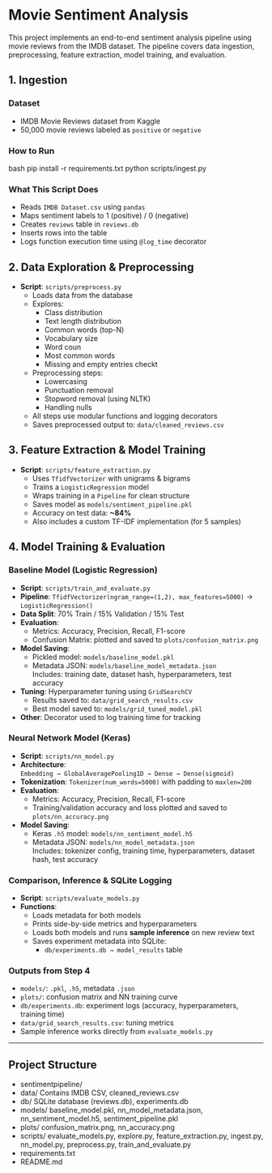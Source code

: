 # Movie Sentiment Analysis  
This project implements an end-to-end sentiment analysis pipeline using movie reviews from the IMDB dataset. The pipeline covers data ingestion, preprocessing, feature extraction, model training, and evaluation.

## 1. Ingestion
### Dataset
- IMDB Movie Reviews dataset from Kaggle
- 50,000 movie reviews labeled as `positive` or `negative`

### How to Run
bash
pip install -r requirements.txt
python scripts/ingest.py

### What This Script Does
- Reads `IMDB Dataset.csv` using `pandas`
- Maps sentiment labels to 1 (positive) / 0 (negative)
- Creates `reviews` table in `reviews.db`
- Inserts rows into the table
- Logs function execution time using `@log_time` decorator


## 2. Data Exploration & Preprocessing
- **Script**: `scripts/preprocess.py`
    - Loads data from the database
    - Explores:
        - Class distribution
        - Text length distribution
        - Common words (top-N)
        - Vocabulary size
        - Word coun
        - Most common words
        - Missing and empty entries checkt
    - Preprocessing steps:
        - Lowercasing
        - Punctuation removal
        - Stopword removal (using NLTK)
        - Handling nulls
    - All steps use modular functions and logging decorators
    - Saves preprocessed output to: `data/cleaned_reviews.csv`


## 3. Feature Extraction & Model Training
- **Script**: `scripts/feature_extraction.py`
    - Uses `TfidfVectorizer` with unigrams & bigrams
    - Trains a `LogisticRegression` model
    - Wraps training in a `Pipeline` for clean structure
    - Saves model as `models/sentiment_pipeline.pkl`
    - Accuracy on test data: **~84%**
    - Also includes a custom TF-IDF implementation (for 5 samples)


## 4. Model Training & Evaluation

### Baseline Model (Logistic Regression)
- **Script**: `scripts/train_and_evaluate.py`
- **Pipeline**: `TfidfVectorizer(ngram_range=(1,2), max_features=5000)` → `LogisticRegression()`
- **Data Split**: 70% Train / 15% Validation / 15% Test
- **Evaluation**:
  - Metrics: Accuracy, Precision, Recall, F1-score
  - Confusion Matrix: plotted and saved to `plots/confusion_matrix.png`
- **Model Saving**:
  - Pickled model: `models/baseline_model.pkl`
  - Metadata JSON: `models/baseline_model_metadata.json`  
    Includes: training date, dataset hash, hyperparameters, test accuracy
- **Tuning**: Hyperparameter tuning using `GridSearchCV`
  - Results saved to: `data/grid_search_results.csv`
  - Best model saved to: `models/grid_tuned_model.pkl`
- **Other**: Decorator used to log training time for tracking


### Neural Network Model (Keras)
- **Script**: `scripts/nn_model.py`
- **Architecture**:  
  `Embedding → GlobalAveragePooling1D → Dense → Dense(sigmoid)`
- **Tokenization**: `Tokenizer(num_words=5000)` with padding to `maxlen=200`
- **Evaluation**:
  - Metrics: Accuracy, Precision, Recall, F1-score
  - Training/validation accuracy and loss plotted and saved to `plots/nn_accuracy.png`
- **Model Saving**:
  - Keras `.h5` model: `models/nn_sentiment_model.h5`
  - Metadata JSON: `models/nn_model_metadata.json`  
    Includes: tokenizer config, training time, hyperparameters, dataset hash, test accuracy


### Comparison, Inference & SQLite Logging
- **Script**: `scripts/evaluate_models.py`
- **Functions**:
  - Loads metadata for both models
  - Prints side-by-side metrics and hyperparameters
  - Loads both models and runs **sample inference** on new review text
  - Saves experiment metadata into SQLite:
    - `db/experiments.db → model_results` table


### Outputs from Step 4
- `models/`: `.pkl`, `.h5`, metadata `.json`
- `plots/`: confusion matrix and NN training curve
- `db/experiments.db`: experiment logs (accuracy, hyperparameters, training time)
- `data/grid_search_results.csv`: tuning metrics 
-  Sample inference works directly from `evaluate_models.py`

---

## Project Structure
- sentimentpipeline/
- data/ Contains IMDB CSV, cleaned_reviews.csv 
- db/ SQLite database (reviews.db), experiments.db
- models/ baseline_model.pkl, nn_model_metadata.json, nn_sentiment_model.h5, sentiment_pipeline.pkl
- plots/ confusion_matrix.png, nn_accuracy.png
- scripts/ evaluate_models.py, explore.py, feature_extraction.py, ingest.py, nn_model.py, preprocess.py, train_and_evaluate.py
- requirements.txt
- README.md


